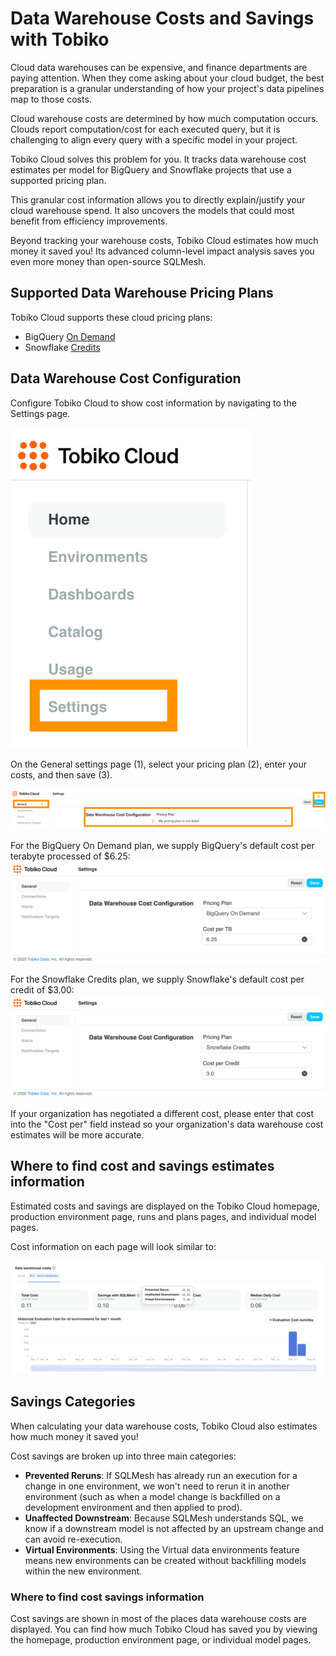 # Data Warehouse Costs and Savings with Tobiko

Cloud data warehouses can be expensive, and finance departments are paying attention. When they come asking about your cloud budget, the best preparation is a granular understanding of how your project's data pipelines map to those costs.

Cloud warehouse costs are determined by how much computation occurs. Clouds report computation/cost for each executed query, but it is challenging to align every query with a specific model in your project.

Tobiko Cloud solves this problem for you. It tracks data warehouse cost estimates per model for BigQuery and Snowflake projects that use a supported pricing plan.

This granular cost information allows you to directly explain/justify your cloud warehouse spend. It also uncovers the models that could most benefit from efficiency improvements.

Beyond tracking your warehouse costs, Tobiko Cloud estimates how much money it saved you! Its advanced column-level impact analysis saves you even more money than open-source SQLMesh.

## Supported Data Warehouse Pricing Plans

Tobiko Cloud supports these cloud pricing plans:

- BigQuery [On Demand](https://cloud.google.com/bigquery/pricing#on_demand_pricing)
- Snowflake [Credits](https://docs.snowflake.com/en/user-guide/cost-understanding-compute#label-what-are-credits)

## Data Warehouse Cost Configuration

Configure Tobiko Cloud to show cost information by navigating to the Settings page.

![Image highlighting location of the Settings link in the left site navigation](./costs_savings/costs-navigation.png)

On the General settings page (1), select your pricing plan (2), enter your costs, and then save (3).

![Annotated image showing locations of the general settings link, pricing plan form fields, and save button](./costs_savings/costs-steps.png)

For the BigQuery On Demand plan, we supply BigQuery's default cost per terabyte processed of $6.25:
![Costs form for BigQuery On-Demand](./costs_savings/costs-bigquery-on-demand.png)

For the Snowflake Credits plan, we supply Snowflake's default cost per credit of $3.00:
![Costs form for Snowflake Credits](./costs_savings/costs-snowflake-credits.png)

If your organization has negotiated a different cost, please enter that cost into the "Cost per" field instead so your organization's data warehouse cost estimates will be more accurate.

## Where to find cost and savings estimates information

Estimated costs and savings are displayed on the Tobiko Cloud homepage, production environment page, runs and plans pages, and individual model pages.

Cost information on each page will look similar to:

![Example of costs and savings data as seen on the Tobiko Cloud homepage](./costs_savings/costs-example.png)

## Savings Categories

When calculating your data warehouse costs, Tobiko Cloud also estimates how much money it saved you!

Cost savings are broken up into three main categories:

- **Prevented Reruns**: If SQLMesh has already run an execution for a change in one environment, we won't need to rerun it in another environment (such as when a model change is backfilled on a development environment and then applied to prod).
- **Unaffected Downstream**: Because SQLMesh understands SQL, we know if a downstream model is not affected by an upstream change and can avoid re-execution.
- **Virtual Environments**: Using the Virtual data environments feature means new environments can be created without backfilling models within the new environment.

### Where to find cost savings information

Cost savings are shown in most of the places data warehouse costs are displayed. You can find how much Tobiko Cloud has saved you by viewing the homepage, production environment page, or individual model pages.

